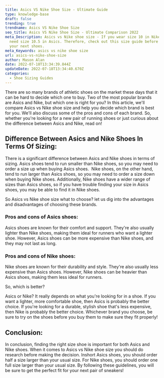 ```yaml
---
title: Asics VS Nike Shoe Size - Ultimate Guide
type: knowledge-base
draft: false
trending: true
trendname: Asics VS Nike Shoe Size
seo_title: Asics VS Nike Shoe Size - Ultimate Comparison 2022
meta_Description: Asics vs Nike shoe size - If you wear size 10 in Nike, you
  need size 10.5 in Asics. Therefore, check out this size guide before you buy
  your next shoes.
meta_Keywords: asics vs nike shoe size
url: asics-vs-nike-shoe-size
author: Mason Alan
date: 2022-07-18T13:34:39.844Z
updateDate: 2022-07-18T13:34:40.670Z
categories:
  - Shoe Sizing Guides
---
```

There are so many brands of athletic shoes on the market these days that it can be hard to decide which one to buy. Two of the most popular brands are Asics and Nike, but which one is right for you? In this article, we'll compare Asics vs Nike shoe size and help you decide which brand is best for you. We'll also discuss some of the pros and cons of each brand. So, whether you're looking for a new pair of running shoes or just curious about the difference between Asics and Nike, read on!

## **Difference Between Asics and Nike Shoes In Terms Of Sizing:**

There is a significant difference between Asics and Nike shoes in terms of sizing. Asics shoes tend to run smaller than Nike shoes, so you may need to order a size up when buying Asics shoes.  Nike shoes, on the other hand, tend to run larger than Asics shoes, so you may need to order a size down when buying Nike shoes. Additionally, Nike shoes have a wider range of sizes than Asics shoes, so if you have trouble finding your size in Asics shoes, you may be able to find it in Nike shoes.

So Asics vs Nike shoe size what to choose? let us dig into the advantages and disadvantages of choosing these brands.

### **Pros and cons of Asics shoes:**

Asics shoes are known for their comfort and support. They're also usually lighter than Nike shoes, making them ideal for runners who want a lighter shoe. However, Asics shoes can be more expensive than Nike shoes, and they may not last as long.

### **Pros and cons of Nike shoes:**

Nike shoes are known for their durability and style. They're also usually less expensive than Asics shoes. However, Nike shoes can be heavier than Asics shoes, making them less ideal for runners.

So, which is better?

Asics or Nike? It really depends on what you're looking for in a shoe. If you want a lighter, more comfortable shoe, then Asics is probably the better choice. If you're looking for a durable, stylish shoe that's less expensive, then Nike is probably the better choice. Whichever brand you choose, be sure to try on the shoes before you buy them to make sure they fit properly!

## **Conclusion:**

In conclusion, finding the right size shoe is important for both Asics and Nike shoes. When it comes to Asics vs Nike shoe size you should do research before making the decision. Inshort Asics shoes, you should order half a size larger than your usual size. For Nike shoes, you should order one full size larger than your usual size. By following these guidelines, you will be sure to get the perfect fit for your next pair of sneakers!



<!--EndFragment-->